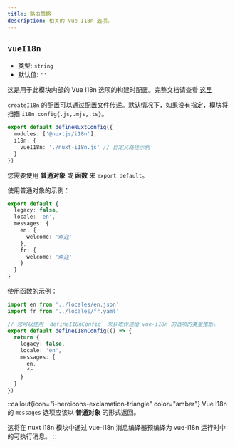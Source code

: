 ```yaml
---
title: 路由策略
description: 相关的 Vue I18n 选项。
---
```


## `vueI18n`

- 类型: `string`
- 默认值: `''`

这是用于此模块内部的 Vue I18n 选项的构建时配置。完整文档请查看 [这里](https://vue-i18n.intlify.dev/api/general.html#createi18n)

`createI18n` 的配置可以通过配置文件传递。默认情况下，如果没有指定，模块将扫描 `i18n.config{.js,.mjs,.ts}`。

```ts [nuxt.config.ts]
export default defineNuxtConfig({
  modules: ['@nuxtjs/i18n'],
  i18n: {
    vueI18n: './nuxt-i18n.js' // 自定义路径示例
  }
})
```

您需要使用 **普通对象** 或 **函数** 来 `export default`。

使用普通对象的示例：

```ts
export default {
  legacy: false,
  locale: 'en',
  messages: {
    en: {
      welcome: '欢迎'
    },
    fr: {
      welcome: '欢迎'
    }
  }
}
```

使用函数的示例：

```ts
import en from '../locales/en.json'
import fr from '../locales/fr.yaml'

// 您可以使用 `defineI18nConfig` 来获取传递给 vue-i18n 的选项的类型推断。
export default defineI18nConfig(() => {
  return {
    legacy: false,
    locale: 'en',
    messages: {
      en,
      fr
    }
  }
})
```

::callout{icon="i-heroicons-exclamation-triangle" color="amber"}
Vue I18n 的 `messages` 选项应该以 **普通对象** 的形式返回。

这将在 nuxt i18n 模块中通过 vue-i18n 消息编译器预编译为 vue-i18n 运行时中的可执行消息。
::